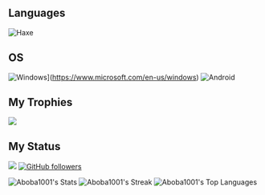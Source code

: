 ## Languages
![Haxe](https://img.shields.io/badge/Haxe-EA8220?style=for-the-badge&logo=haxe&logoColor=FFF&labelColor=EA8220)

## OS
![Windows](https://img.shields.io/badge/-Windows-%230078D6?style=for-the-badge&logo=windows&logoColor=white)](https://www.microsoft.com/en-us/windows)
![Android](https://img.shields.io/badge/Android-3DDC84?style=for-the-badge&logo=android&logoColor=white)
 
## My Trophies
![](https://github-trophies.vercel.app/?username=Aboba1001)

## My Status
![](https://komarev.com/ghpvc/?username=Aboba1001&style=for-the-badge) 
 [![GitHub followers](https://img.shields.io/github/followers/Aboba1001?label=Github%20Followers&style=for-the-badge)](https://github.com/Aboba1001)

![Aboba1001's Stats](https://github-readme-stats.vercel.app/api?username=Aboba1001&theme=midnight-purple&show_icons=true&hide_border=false&count_private=true)
![Aboba1001's Streak](https://github-readme-streak-stats.herokuapp.com/?user=Aboba1001&theme=midnight-purple&hide_border=false)
![Aboba1001's Top Languages](https://github-readme-stats.vercel.app/api/top-langs/?username=Aboba1001&theme=midnight-purple&show_icons=true&hide_border=false&layout=compact)
